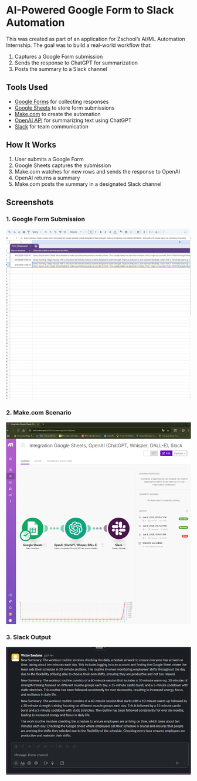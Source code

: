 # AI-Powered Google Form to Slack Automation

This was created as part of an application for Zschool’s AI/ML Automation Internship. The goal was to build a real-world workflow that:

1. Captures a Google Form submission
2. Sends the response to ChatGPT for summarization
3. Posts the summary to a Slack channel

## Tools Used

- [Google Forms](https://forms.google.com) for collecting responses
- [Google Sheets](https://sheets.google.com) to store form submissions
- [Make.com](https://make.com) to create the automation
- [OpenAI API](https://platform.openai.com) for summarizing text using ChatGPT
- [Slack](https://slack.com) for team communication

## How It Works

1. User submits a Google Form
2. Google Sheets captures the submission
3. Make.com watches for new rows and sends the response to OpenAI
4. OpenAI returns a summary
5. Make.com posts the summary in a designated Slack channel

## Screenshots

### 1. Google Form Submission
![Google Form](Google-Form-Spreadsheet.jpg)

### 2. Make.com Scenario
![Scenario](Make.com-Automation.jpg)

### 3. Slack Output
![Slack](Slack-AI-Message.jpg)

